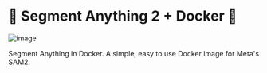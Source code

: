 # 👀 Segment Anything 2 + Docker  🐳

![image](https://github.com/user-attachments/assets/7911d7b8-72a7-4c90-9da6-7a867b0136f8)


Segment Anything in Docker. A simple, easy to use Docker image for Meta's SAM2.
